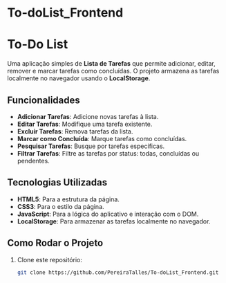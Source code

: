 # To-doList_Frontend
# To-Do List

Uma aplicação simples de **Lista de Tarefas** que permite adicionar, editar, remover e marcar tarefas como concluídas. O projeto armazena as tarefas localmente no navegador usando o **LocalStorage**.

## Funcionalidades

- **Adicionar Tarefas**: Adicione novas tarefas à lista.
- **Editar Tarefas**: Modifique uma tarefa existente.
- **Excluir Tarefas**: Remova tarefas da lista.
- **Marcar como Concluída**: Marque tarefas como concluídas.
- **Pesquisar Tarefas**: Busque por tarefas específicas.
- **Filtrar Tarefas**: Filtre as tarefas por status: todas, concluídas ou pendentes.

## Tecnologias Utilizadas

- **HTML5**: Para a estrutura da página.
- **CSS3**: Para o estilo da página.
- **JavaScript**: Para a lógica do aplicativo e interação com o DOM.
- **LocalStorage**: Para armazenar as tarefas localmente no navegador.

## Como Rodar o Projeto

1. Clone este repositório:

   ```bash
   git clone https://github.com/PereiraTalles/To-doList_Frontend.git
